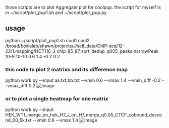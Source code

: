 those scripts are to plot Aggregate plot for coolpup. the script for myself is in ~/script/plot_pup1.sh and ~/script/plot_pup.py

## usage
 python ~/script/plot_pup1.sh cool1 cool2 /broad/boxialab/shawn/projects/J/self_data/ChIP-seq/12-22/1.mapping/HCT116_J_chip_85_87_sort_dedup_q005_peaks.narrowPeak 10-9 10-10 0.6 1.4 -0.2 0.2

### this code to plot 2 matrixs and its difference map

python work.py --input aa.txt,bb.txt --vmin 0.6 --vmax 1.4 --vmin_diff -0.2 --vmax_diff 0.2
![image](https://github.com/jiangshan529/heatmap_for_cooler/assets/75197626/fd89ea3a-8e52-4475-a5fa-79b6214704cd)

### or to plot a single heatmap for one matrix

python work.py --input HEK_WT1_merge_on_hek_H7_J_on_H7_merge_q0.05_CTCF_cobound_descend_00_5k.txt --vmin 0.6 --vmax 1.4
![image](https://github.com/jiangshan529/heatmap_for_cooler/assets/75197626/344bb5e9-da4a-4720-a33a-f2f1a7915d75)
